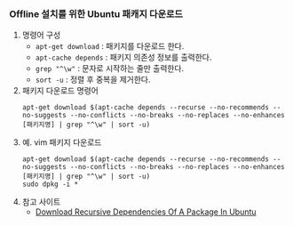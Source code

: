 
### Offline 설치를 위한 Ubuntu 패캐지 다운로드
1. 명령어 구성
   - `apt-get download` : 패키지를 다운로드 한다.
   - `apt-cache depends` : 패키지 의존성 정보를 출력한다.
   - `grep "^\w"` : 문자로 시작하는 줄만 출력한다.
   -  `sort -u` : 정렬 후 중복을 제거한다.
1. 패키지 다운로드 명령어 
   ```
   apt-get download $(apt-cache depends --recurse --no-recommends --no-suggests --no-conflicts --no-breaks --no-replaces --no-enhances [패키지명] | grep "^\w" | sort -u)
   ```
1. 예. vim 패키지 다운로드	 
   ```
   apt-get download $(apt-cache depends --recurse --no-recommends --no-suggests --no-conflicts --no-breaks --no-replaces --no-enhances [패키지명] | grep "^\w" | sort -u)
   sudo dpkg -i *
   ```
1. 참고 사이트	 
   - [Download Recursive Dependencies Of A Package In Ubuntu](https://ostechnix.com/download-recursive-dependencies-of-a-package-in-ubuntu/)